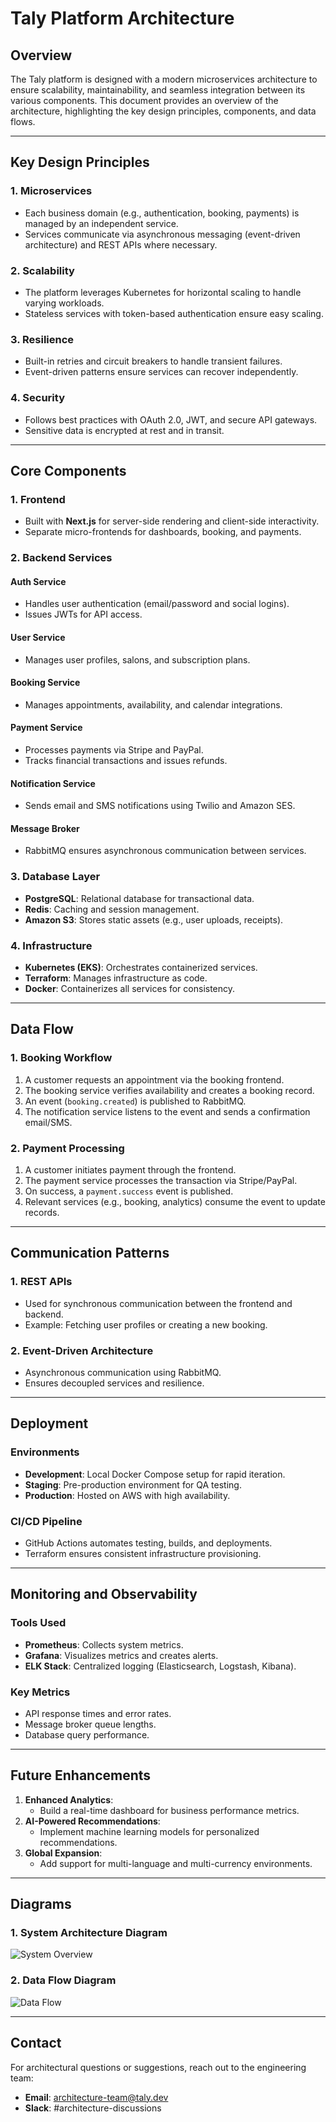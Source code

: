 # Taly Platform Architecture

## Overview

The Taly platform is designed with a modern microservices architecture to ensure scalability, maintainability, and seamless integration between its various components. This document provides an overview of the architecture, highlighting the key design principles, components, and data flows.

---

## Key Design Principles

### **1. Microservices**
- Each business domain (e.g., authentication, booking, payments) is managed by an independent service.
- Services communicate via asynchronous messaging (event-driven architecture) and REST APIs where necessary.

### **2. Scalability**
- The platform leverages Kubernetes for horizontal scaling to handle varying workloads.
- Stateless services with token-based authentication ensure easy scaling.

### **3. Resilience**
- Built-in retries and circuit breakers to handle transient failures.
- Event-driven patterns ensure services can recover independently.

### **4. Security**
- Follows best practices with OAuth 2.0, JWT, and secure API gateways.
- Sensitive data is encrypted at rest and in transit.

---

## Core Components

### **1. Frontend**
- Built with **Next.js** for server-side rendering and client-side interactivity.
- Separate micro-frontends for dashboards, booking, and payments.

### **2. Backend Services**
#### **Auth Service**
- Handles user authentication (email/password and social logins).
- Issues JWTs for API access.

#### **User Service**
- Manages user profiles, salons, and subscription plans.

#### **Booking Service**
- Manages appointments, availability, and calendar integrations.

#### **Payment Service**
- Processes payments via Stripe and PayPal.
- Tracks financial transactions and issues refunds.

#### **Notification Service**
- Sends email and SMS notifications using Twilio and Amazon SES.

#### **Message Broker**
- RabbitMQ ensures asynchronous communication between services.

### **3. Database Layer**
- **PostgreSQL**: Relational database for transactional data.
- **Redis**: Caching and session management.
- **Amazon S3**: Stores static assets (e.g., user uploads, receipts).

### **4. Infrastructure**
- **Kubernetes (EKS)**: Orchestrates containerized services.
- **Terraform**: Manages infrastructure as code.
- **Docker**: Containerizes all services for consistency.

---

## Data Flow

### **1. Booking Workflow**
1. A customer requests an appointment via the booking frontend.
2. The booking service verifies availability and creates a booking record.
3. An event (`booking.created`) is published to RabbitMQ.
4. The notification service listens to the event and sends a confirmation email/SMS.

### **2. Payment Processing**
1. A customer initiates payment through the frontend.
2. The payment service processes the transaction via Stripe/PayPal.
3. On success, a `payment.success` event is published.
4. Relevant services (e.g., booking, analytics) consume the event to update records.

---

## Communication Patterns

### **1. REST APIs**
- Used for synchronous communication between the frontend and backend.
- Example: Fetching user profiles or creating a new booking.

### **2. Event-Driven Architecture**
- Asynchronous communication using RabbitMQ.
- Ensures decoupled services and resilience.

---

## Deployment

### **Environments**
- **Development**: Local Docker Compose setup for rapid iteration.
- **Staging**: Pre-production environment for QA testing.
- **Production**: Hosted on AWS with high availability.

### **CI/CD Pipeline**
- GitHub Actions automates testing, builds, and deployments.
- Terraform ensures consistent infrastructure provisioning.

---

## Monitoring and Observability

### **Tools Used**
- **Prometheus**: Collects system metrics.
- **Grafana**: Visualizes metrics and creates alerts.
- **ELK Stack**: Centralized logging (Elasticsearch, Logstash, Kibana).

### **Key Metrics**
- API response times and error rates.
- Message broker queue lengths.
- Database query performance.

---

## Future Enhancements

1. **Enhanced Analytics**:
   - Build a real-time dashboard for business performance metrics.
2. **AI-Powered Recommendations**:
   - Implement machine learning models for personalized recommendations.
3. **Global Expansion**:
   - Add support for multi-language and multi-currency environments.

---

## Diagrams

### **1. System Architecture Diagram**
![System Overview](diagrams/system-overview.png)

### **2. Data Flow Diagram**
![Data Flow](diagrams/data-flow.png)

---

## Contact
For architectural questions or suggestions, reach out to the engineering team:
- **Email**: architecture-team@taly.dev
- **Slack**: #architecture-discussions